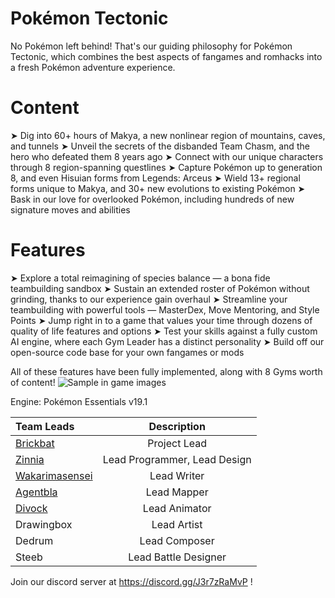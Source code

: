# Pokémon Tectonic
No Pokémon left behind! That's our guiding philosophy for Pokémon Tectonic, which combines the best aspects of fangames and romhacks into a fresh Pokémon adventure experience.

# Content
➤ Dig into 60+ hours of Makya, a new nonlinear region of mountains, caves, and tunnels
➤ Unveil the secrets of the disbanded Team Chasm, and the hero who defeated them 8 years ago
➤ Connect with our unique characters through 8 region-spanning questlines
➤ Capture Pokémon up to generation 8, and even Hisuian forms from Legends: Arceus
➤ Wield 13+ regional forms unique to Makya, and 30+ new evolutions to existing Pokémon
➤ Bask in our love for overlooked Pokémon, including hundreds of new signature moves and abilities

# Features
➤ Explore a total reimagining of species balance — a bona fide teambuilding sandbox
➤ Sustain an extended roster of Pokémon without grinding, thanks to our experience gain overhaul
➤ Streamline your teambuilding with powerful tools — MasterDex, Move Mentoring, and Style Points
➤ Jump right in to a game that values your time through dozens of quality of life features and options
➤ Test your skills against a fully custom AI engine, where each Gym Leader has a distinct personality
➤ Build off our open-source code base for your own fangames or mods

All of these features have been fully implemented, along with 8 Gyms worth of content!
![Sample in game images](https://cdn.discordapp.com/attachments/903083554777473077/1028035807426130000/new_advert_stitch_pokemon_tectonic.png)

Engine: Pokémon Essentials v19.1

| Team Leads      | Description |
| :---        |    :----:   |
|<a href="https://github.com/3rickbat">Brickbat</a>      | Project Lead|
|<a href="https://github.com/xeuorux">Zinnia</a>   | Lead Programmer, Lead Design|
|<a href="https://github.com/wakarimasensei">Wakarimasensei</a>|Lead Writer|
|<a href="https://github.com/reinkejoel">Agentbla</a>|Lead Mapper|
|<a href="https://github.com/Divock">Divock</a>|Lead Animator|
|Drawingbox|Lead Artist|
|Dedrum|Lead Composer|
|Steeb|Lead Battle Designer|

Join our discord server at https://discord.gg/J3r7zRaMvP !  